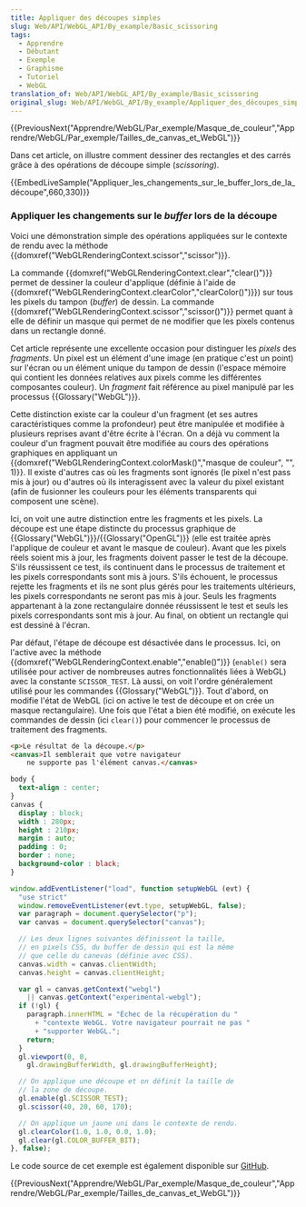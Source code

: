 ```yaml
---
title: Appliquer des découpes simples
slug: Web/API/WebGL_API/By_example/Basic_scissoring
tags:
  - Apprendre
  - Débutant
  - Exemple
  - Graphisme
  - Tutoriel
  - WebGL
translation_of: Web/API/WebGL_API/By_example/Basic_scissoring
original_slug: Web/API/WebGL_API/By_example/Appliquer_des_découpes_simples
---
```

{{PreviousNext("Apprendre/WebGL/Par_exemple/Masque_de_couleur","Apprendre/WebGL/Par_exemple/Tailles_de_canvas_et_WebGL")}}

Dans cet article, on illustre comment dessiner des rectangles et des carrés grâce à des opérations de découpe simple (_scissoring_).

{{EmbedLiveSample("Appliquer_les_changements_sur_le_buffer_lors_de_la_découpe",660,330)}}

### Appliquer les changements sur le _buffer_ lors de la découpe

Voici une démonstration simple des opérations appliquées sur le contexte de rendu avec la méthode {{domxref("WebGLRenderingContext.scissor","scissor")}}.

La commande {{domxref("WebGLRenderingContext.clear","clear()")}} permet de dessiner la couleur d'applique (définie à l'aide de {{domxref("WebGLRenderingContext.clearColor","clearColor()")}}) sur tous les pixels du tampon (_buffer_) de dessin. La commande  {{domxref("WebGLRenderingContext.scissor","scissor()")}} permet quant à elle de définir un masque qui permet de ne modifier que les pixels contenus dans un rectangle donné.

Cet article représente une excellente occasion pour distinguer les _pixels_ des _fragments_. Un pixel est un élément d'une image (en pratique c'est un point) sur l'écran ou un élément unique du tampon de dessin (l'espace mémoire qui contient les données relatives aux pixels comme les différentes composantes couleur). Un _fragment_ fait référence au pixel manipulé par les processus {{Glossary("WebGL")}}.

Cette distinction existe car la couleur d'un fragment (et ses autres caractéristiques comme la profondeur) peut être manipulée et modifiée à plusieurs reprises avant d'être écrite à l'écran. On a déjà vu comment la couleur d'un fragment pouvait être modifiée au cours des opérations graphiques en appliquant un {{domxref("WebGLRenderingContext.colorMask()","masque de couleur", "", 1)}}. Il existe d'autres cas où les fragments sont ignorés (le pixel n'est pass mis à jour) ou d'autres où ils interagissent avec la valeur du pixel existant (afin de fusionner les couleurs pour les éléments transparents qui composent une scène).

Ici, on voit une autre distinction entre les fragments et les pixels. La découpe est une étape distincte du processus graphique de  {{Glossary("WebGL")}}/{{Glossary("OpenGL")}} (elle est traitée après l'applique de couleur et avant le masque de couleur). Avant que les pixels réels soient mis à jour, les fragments doivent passer le test de la découpe. S'ils réussissent ce test, ils continuent dans le processus de traitement et les pixels correspondants sont mis à jours. S'ils échouent, le processus rejette les fragments et ils ne sont plus gérés pour les traitements ultérieurs, les pixels correspondants ne seront pas mis à jour. Seuls les fragments appartenant à la zone rectangulaire donnée réussissent le test et seuls les pixels correspondants sont mis à jour. Au final, on obtient un rectangle qui est dessiné à l'écran.

Par défaut, l'étape de découpe est désactivée dans le processus. Ici, on l'active avec la méthode  {{domxref("WebGLRenderingContext.enable","enable()")}} (`enable()` sera utilisée pour activer de nombreuses autres fonctionnalités liées à WebGL) avec la constante `SCISSOR_TEST`. Là aussi, on voit l'ordre généralement utilisé pour les commandes {{Glossary("WebGL")}}. Tout d'abord, on modifie l'état de WebGL (ici on active le test de découpe et on crée un masque rectangulaire). Une fois que l'état a bien été modifié, on exécute les commandes de dessin (ici `clear()`) pour commencer le processus de traitement des fragments.

```html
<p>Le résultat de la découpe.</p>
<canvas>Il semblerait que votre navigateur
    ne supporte pas l'élément canvas.</canvas>
```

```css
body {
  text-align : center;
}
canvas {
  display : block;
  width : 280px;
  height : 210px;
  margin : auto;
  padding : 0;
  border : none;
  background-color : black;
}
```

```js
window.addEventListener("load", function setupWebGL (evt) {
  "use strict"
  window.removeEventListener(evt.type, setupWebGL, false);
  var paragraph = document.querySelector("p");
  var canvas = document.querySelector("canvas");

  // Les deux lignes suivantes définissent la taille,
  // en pixels CSS, du buffer de dessin qui est la même
  // que celle du canevas (définie avec CSS).
  canvas.width = canvas.clientWidth;
  canvas.height = canvas.clientHeight;

  var gl = canvas.getContext("webgl")
    || canvas.getContext("experimental-webgl");
  if (!gl) {
    paragraph.innerHTML = "Échec de la récupération du "
      + "contexte WebGL. Votre navigateur pourrait ne pas "
      + "supporter WebGL.";
    return;
  }
  gl.viewport(0, 0,
    gl.drawingBufferWidth, gl.drawingBufferHeight);

  // On applique une découpe et on définit la taille de
  // la zone de découpe.
  gl.enable(gl.SCISSOR_TEST);
  gl.scissor(40, 20, 60, 170);

  // On applique un jaune uni dans le contexte de rendu.
  gl.clearColor(1.0, 1.0, 0.0, 1.0);
  gl.clear(gl.COLOR_BUFFER_BIT);
}, false);
```

Le code source de cet exemple est également disponible sur [GitHub](https://github.com/idofilin/webgl-by-example/tree/master/basic-scissoring).

{{PreviousNext("Apprendre/WebGL/Par_exemple/Masque_de_couleur","Apprendre/WebGL/Par_exemple/Tailles_de_canvas_et_WebGL")}}
